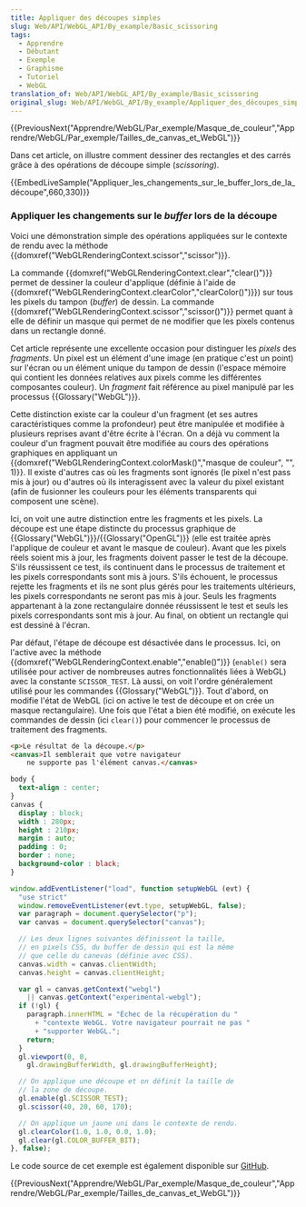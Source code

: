 ```yaml
---
title: Appliquer des découpes simples
slug: Web/API/WebGL_API/By_example/Basic_scissoring
tags:
  - Apprendre
  - Débutant
  - Exemple
  - Graphisme
  - Tutoriel
  - WebGL
translation_of: Web/API/WebGL_API/By_example/Basic_scissoring
original_slug: Web/API/WebGL_API/By_example/Appliquer_des_découpes_simples
---
```

{{PreviousNext("Apprendre/WebGL/Par_exemple/Masque_de_couleur","Apprendre/WebGL/Par_exemple/Tailles_de_canvas_et_WebGL")}}

Dans cet article, on illustre comment dessiner des rectangles et des carrés grâce à des opérations de découpe simple (_scissoring_).

{{EmbedLiveSample("Appliquer_les_changements_sur_le_buffer_lors_de_la_découpe",660,330)}}

### Appliquer les changements sur le _buffer_ lors de la découpe

Voici une démonstration simple des opérations appliquées sur le contexte de rendu avec la méthode {{domxref("WebGLRenderingContext.scissor","scissor")}}.

La commande {{domxref("WebGLRenderingContext.clear","clear()")}} permet de dessiner la couleur d'applique (définie à l'aide de {{domxref("WebGLRenderingContext.clearColor","clearColor()")}}) sur tous les pixels du tampon (_buffer_) de dessin. La commande  {{domxref("WebGLRenderingContext.scissor","scissor()")}} permet quant à elle de définir un masque qui permet de ne modifier que les pixels contenus dans un rectangle donné.

Cet article représente une excellente occasion pour distinguer les _pixels_ des _fragments_. Un pixel est un élément d'une image (en pratique c'est un point) sur l'écran ou un élément unique du tampon de dessin (l'espace mémoire qui contient les données relatives aux pixels comme les différentes composantes couleur). Un _fragment_ fait référence au pixel manipulé par les processus {{Glossary("WebGL")}}.

Cette distinction existe car la couleur d'un fragment (et ses autres caractéristiques comme la profondeur) peut être manipulée et modifiée à plusieurs reprises avant d'être écrite à l'écran. On a déjà vu comment la couleur d'un fragment pouvait être modifiée au cours des opérations graphiques en appliquant un {{domxref("WebGLRenderingContext.colorMask()","masque de couleur", "", 1)}}. Il existe d'autres cas où les fragments sont ignorés (le pixel n'est pass mis à jour) ou d'autres où ils interagissent avec la valeur du pixel existant (afin de fusionner les couleurs pour les éléments transparents qui composent une scène).

Ici, on voit une autre distinction entre les fragments et les pixels. La découpe est une étape distincte du processus graphique de  {{Glossary("WebGL")}}/{{Glossary("OpenGL")}} (elle est traitée après l'applique de couleur et avant le masque de couleur). Avant que les pixels réels soient mis à jour, les fragments doivent passer le test de la découpe. S'ils réussissent ce test, ils continuent dans le processus de traitement et les pixels correspondants sont mis à jours. S'ils échouent, le processus rejette les fragments et ils ne sont plus gérés pour les traitements ultérieurs, les pixels correspondants ne seront pas mis à jour. Seuls les fragments appartenant à la zone rectangulaire donnée réussissent le test et seuls les pixels correspondants sont mis à jour. Au final, on obtient un rectangle qui est dessiné à l'écran.

Par défaut, l'étape de découpe est désactivée dans le processus. Ici, on l'active avec la méthode  {{domxref("WebGLRenderingContext.enable","enable()")}} (`enable()` sera utilisée pour activer de nombreuses autres fonctionnalités liées à WebGL) avec la constante `SCISSOR_TEST`. Là aussi, on voit l'ordre généralement utilisé pour les commandes {{Glossary("WebGL")}}. Tout d'abord, on modifie l'état de WebGL (ici on active le test de découpe et on crée un masque rectangulaire). Une fois que l'état a bien été modifié, on exécute les commandes de dessin (ici `clear()`) pour commencer le processus de traitement des fragments.

```html
<p>Le résultat de la découpe.</p>
<canvas>Il semblerait que votre navigateur
    ne supporte pas l'élément canvas.</canvas>
```

```css
body {
  text-align : center;
}
canvas {
  display : block;
  width : 280px;
  height : 210px;
  margin : auto;
  padding : 0;
  border : none;
  background-color : black;
}
```

```js
window.addEventListener("load", function setupWebGL (evt) {
  "use strict"
  window.removeEventListener(evt.type, setupWebGL, false);
  var paragraph = document.querySelector("p");
  var canvas = document.querySelector("canvas");

  // Les deux lignes suivantes définissent la taille,
  // en pixels CSS, du buffer de dessin qui est la même
  // que celle du canevas (définie avec CSS).
  canvas.width = canvas.clientWidth;
  canvas.height = canvas.clientHeight;

  var gl = canvas.getContext("webgl")
    || canvas.getContext("experimental-webgl");
  if (!gl) {
    paragraph.innerHTML = "Échec de la récupération du "
      + "contexte WebGL. Votre navigateur pourrait ne pas "
      + "supporter WebGL.";
    return;
  }
  gl.viewport(0, 0,
    gl.drawingBufferWidth, gl.drawingBufferHeight);

  // On applique une découpe et on définit la taille de
  // la zone de découpe.
  gl.enable(gl.SCISSOR_TEST);
  gl.scissor(40, 20, 60, 170);

  // On applique un jaune uni dans le contexte de rendu.
  gl.clearColor(1.0, 1.0, 0.0, 1.0);
  gl.clear(gl.COLOR_BUFFER_BIT);
}, false);
```

Le code source de cet exemple est également disponible sur [GitHub](https://github.com/idofilin/webgl-by-example/tree/master/basic-scissoring).

{{PreviousNext("Apprendre/WebGL/Par_exemple/Masque_de_couleur","Apprendre/WebGL/Par_exemple/Tailles_de_canvas_et_WebGL")}}
